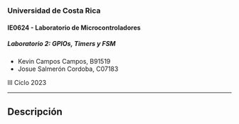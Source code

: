 ### Universidad de Costa Rica
#### IE0624 - Laboratorio de Microcontroladores
##### Laboratorio 2: GPIOs, Timers y FSM

- Kevin Campos Campos, B91519
- Josue Salmerón Cordoba, C07183

III Ciclo 2023

---
## Descripción

